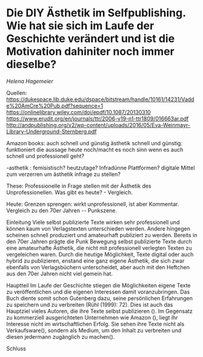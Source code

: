 
# Die DIY Ästhetik im Selfpublishing. Wie hat sie sich im Laufe der Geschichte verändert und ist die Motivation dahiniter noch immer dieselbe?

*Helena Hagemeier*

Quellen:
https://dukespace.lib.duke.edu/dspace/bitstream/handle/10161/14231/Vadde%20AmCre%20Pub.pdf?sequence=1
https://onlinelibrary.wiley.com/doi/epdf/10.1087/20130310
https://www.erudit.org/en/journals/ttr/2006-v19-n1-ttr1809/016663ar.pdf
http://andpublishing.org/v2/wp-content/uploads/2016/05/Eva-Weinmayr-Library-Underground-Sternberg.pdf

Amazon books: auch schnell und günstig
ästhetik schnell und günstig: funktioniert die aussage heute noch/macht es noch sinn wenn es auch schnell und professionell geht? 

-asthetik : femisistisch? heutzutage? Infradünne Plattformen? digitale Mittel zum verzerren um ästhetik infrage zu stellen?

These: Professionelle in Frage stellen mit der Ästhetik des Unprofessionellen. Was gibt es heute? - Vergleich.

Heute: Grenzen sprengen: wirkt unprofessionell, ist aber Kommentar. Vergleich zu den 70er Jahren -- Punkszene. 



Einleitung
Viele selbst publizierte Texte wirken sehr professionell und können kaum von Verlagstexten unterschieden werden. Andere hingegen scheinen schnell produziert und amateurhaft publiziert zu werden. Bereits in den 70er Jahren prägte die Punk Bewegung selbst publizierte Texte durch eine amateurhafte Ästhetik, die nicht mit professionell verlegten Texten zu vergeleichen waren. Durch die heutige Möglichkeit, Texte digital oder auch hybrid zu publizieren, enstand eine ganz eigene Ästhetik, die sich zwar ebenfalls von Verlagsbüchern unterscheidet, aber auch mit den Heftchen aus den 70er Jahren  nicht viel gemein hat. 


Hauptteil 
Im Laufe der Geschichte stiegen die Möglichkeiten eigene Texte zu veröffentlichen und die eigenen Interessen damit voranzubringen. Das Buch diente somit schon Gutenberg dazu, seine persönlichen Erfahrungen zu speichern und zu verbreiten (Rühl (1999): 72). Dies ist auch das Hauptziel vieles Autoren, die ihre Texte selbst publizieren (). Im Gegensatz zu kommerziell ausgerichteten Unternehmen wie Amazon (), liegt ihr Interesse nicht im wirtschaftlichen Erfolg. Sie sehen ihre Texte nicht als Verkaufsware(), sondern als Medium, um den Inhalt zu verbreiten und diesen jedermann zugänglich zu machen(). 



Schluss
